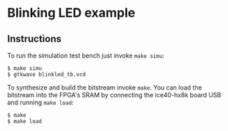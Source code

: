 # Blinking LED example

## Instructions

To run the simulation test bench just invoke `make simu`:
```
$ make simu
$ gtkwave blinkled_tb.vcd
```

To synthesize and build the bitstream invoke `make`. You can load the bitstream into the FPGA's SRAM by connecting the ice40-hx8k board USB and running `make load`:
```
$ make
$ make load
```
